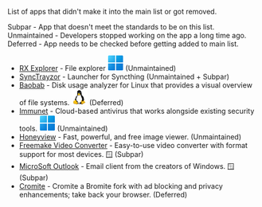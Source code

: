 List of apps that didn't make it into the main list or got removed.

Subpar - App that doesn't meet the standards to be on this list. <br>
Unmaintained - Developers stopped working on the app a long time ago. <br>
Deferred - App needs to be checked before getting added to main list.

- [RX Explorer](https://github.com/zhuxb711/RX-Explorer) - File explorer ![Windows](win.svg) (Unmaintained)
- [SyncTrayzor](https://github.com/canton7/SyncTrayzor) - Launcher for Syncthing (Unmaintained + Subpar)
- [Baobab](https://wiki.gnome.org/Apps/DiskUsageAnalyzer) - Disk usage analyzer for Linux that provides a visual overview of file systems. ![Linux](nix.svg) (Deferred)
- [Immunet](https://www.immunet.com/) - Cloud-based antivirus that works alongside existing security tools. ![Windows](win.svg)
 (Unmaintained)
- [Honeyview](https://en.bandisoft.com/honeyview/) - Fast, powerful, and free image viewer. (Unmaintained)
- [Freemake Video Converter](https://www.freemake.com/free_video_converter/) - Easy-to-use video converter with format support for most devices. 🪟 (Subpar)
- [MicroSoft Outlook](https://apps.microsoft.com/detail/9nrx63209r7b?ocid=pdpshare&hl=en-US&gl=US) - Email client from the creators of Windows. 🪟 (Subpar)
- [Cromite](https://github.com/uazo/cromite) - Cromite a Bromite fork with ad blocking and privacy enhancements; take back your browser. (Deferred)
